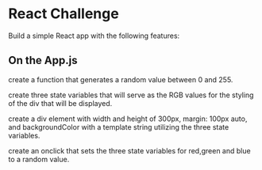 # React Challenge

Build a simple React app with the following features:

## On the App.js  

create a function that generates a random value between 0 and 255.

create three state variables that will serve as the RGB values for the styling of the div that will be displayed.

create a div element with width and height of 300px, margin: 100px auto, and backgroundColor with a template string 
utilizing the three state variables.

create an onclick that sets the three state variables for red,green and blue to a random value.
